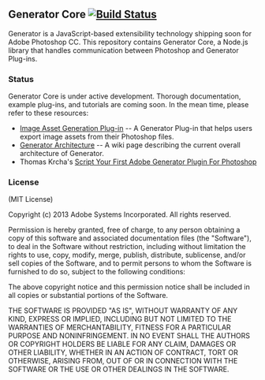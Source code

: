 ## Generator Core [![Build Status](https://travis-ci.org/adobe-photoshop/generator.png?branch=master)](https://travis-ci.org/adobe-photoshop/generator)

Generator is a JavaScript-based extensibility technology shipping soon for Adobe Photoshop CC. This repository contains Generator Core, a Node.js library that handles communication between Photoshop and Generator Plug-ins.

### Status

Generator Core is under active development. Thorough documentation, example plug-ins, and tutorials are coming soon. In the mean time, please refer to these resources:

* [Image Asset Generation Plug-in](https://github.com/adobe-photoshop/generator-assets) -- A Generator Plug-in that helps users export image assets from their Photoshop files.
* [Generator Architecture](https://github.com/adobe-photoshop/generator-core/wiki/Generator-Architecture) -- A wiki page describing the current overall architecture of Generator.
* Thomas Krcha's [Script Your First Adobe Generator Plugin For Photoshop](http://tomkrcha.com/?p=3896)

### License

(MIT License)

Copyright (c) 2013 Adobe Systems Incorporated. All rights reserved.

Permission is hereby granted, free of charge, to any person obtaining a
copy of this software and associated documentation files (the "Software"),
to deal in the Software without restriction, including without limitation
the rights to use, copy, modify, merge, publish, distribute, sublicense,
and/or sell copies of the Software, and to permit persons to whom the
Software is furnished to do so, subject to the following conditions:

The above copyright notice and this permission notice shall be included in
all copies or substantial portions of the Software.

THE SOFTWARE IS PROVIDED "AS IS", WITHOUT WARRANTY OF ANY KIND, EXPRESS OR
IMPLIED, INCLUDING BUT NOT LIMITED TO THE WARRANTIES OF MERCHANTABILITY,
FITNESS FOR A PARTICULAR PURPOSE AND NONINFRINGEMENT. IN NO EVENT SHALL THE
AUTHORS OR COPYRIGHT HOLDERS BE LIABLE FOR ANY CLAIM, DAMAGES OR OTHER
LIABILITY, WHETHER IN AN ACTION OF CONTRACT, TORT OR OTHERWISE, ARISING
FROM, OUT OF OR IN CONNECTION WITH THE SOFTWARE OR THE USE OR OTHER
DEALINGS IN THE SOFTWARE.

